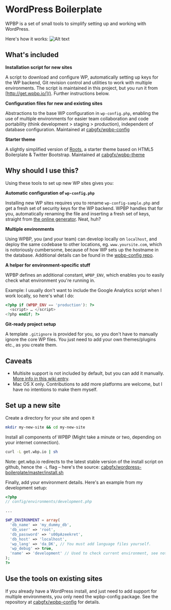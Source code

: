 # WordPress Boilerplate

WPBP is a set of small tools to simplify setting up and working with WordPress.
  
Here's how it works:
![Alt text](https://s3-eu-west-1.amazonaws.com/wordpress-boilerplate/wpbp-install-demo.gif "Animated GIF showing the install procedure on the command line")

## What's included

**Installation script for new sites**

A script to download and configure WP, automatically setting up keys for the WP backend, Git revision control and utilities to work with multiple environments.
The script is maintained in this project, but you run it from [http://get.wpbp.io/](). Further instructions below.

**Configuration files for new and existing sites**

Abstractions to the base WP configuration in `wp-config.php`, enabling the use of multiple environments for easier team collaboration and code portability (think development > staging > production), independent of database configuration. Maintained at [cabgfx/wpbp-config][conf]

**Starter theme**

A slightly simplified version of [Roots][ro], a starter theme based on HTML5 Boilerplate & Twitter Bootstrap. Maintained at [cabgfx/wpbp-theme][theme]

[conf]: https://github.com/cabgfx/wpbp-config
[theme]: https://github.com/cabgfx/wpbp-theme
[st]: https://github.com/viewportindustries/starkers
[ro]: http://roots.io/

## Why should I use this?

Using these tools to set up new WP sites gives you:

**Automatic configuration of `wp-config.php`**

Installing new WP sites requires you to rename `wp-config-sample.php` and get a fresh set of security keys for the WP backend. WPBP handles that for you, automatically renaming the file and inserting a fresh set of keys, straight from [the online generator][gen]. Neat, huh?

[gen]: https://api.wordpress.org/secret-key/1.1/salt/

**Multiple environments**

Using WPBP, you (and your team) can develop locally on `localhost`, and deploy the same codebase to other locations, eg. `www.yoursite.com`, which is notoriously cumbersome, because of how WP sets up the hostname in the database. Additional details can be found in the [wpbp-config repo][conf].

**A helper for environment-specific stuff**

WPBP defines an additional constant, `WPBP_ENV`, which enables you to easily check what environment you're running in.

Example:
I usually don't want to include the Google Analytics script when I work locally, so here's what I do:

```php
<?php if (WPBP_ENV == 'production'): ?>
  <script> … </script>
<?php endif; ?>
```

**Git-ready project setup**

A template `.gitignore` is provided for you, so you don't have to manually ignore the core WP files. You just need to add your own themes/plugins etc., as you create them.

## Caveats

* Multisite support is not included by default, but you can add it manually. [More info in this wiki entry](https://github.com/cabgfx/wordpress-boilerplate/wiki/Multisite-support).
* Mac OS X only. Contributions to add more platforms are welcome, but I have no intentions to make them myself.


## Set up a new site

Create a directory for your site and open it
```bash
mkdir my-new-site && cd my-new-site
```

Install all components of WPBP (Might take a minute or two, depending on your internet connection).
```bash
curl -L get.wbp.io | sh
```

Note: get.wbp.io redirects to the latest stable version of the install script on github, hence the `-L` flag – here's the source: [cabgfx/wordpress-boilerplate/master/install.sh](https://raw.github.com/cabgfx/wordpress-boilerplate/master/install.sh)

Finally, add your environment details. Here's an example from my development setup:

```php
<?php
// config/environments/development.php

...

$WP_ENVIRONMENT = array(
  'db_name' => 'my_dummy_db',
  'db_user' => 'root',
  'db_password' => 's00pAzeekret',
  'db_host' => 'localhost',
  'wp_lang' => 'da_DK', // You must add language files yourself.
  'wp_debug' => true,
  'name' => 'development' // Used to check current environment, see note about environment-specific stuff.
);
?>
```

## Use the tools on existing sites

If you already have a WordPress install, and just need to add support for multiple environments, you only need the wpbp-config package. See the repository at [cabgfx/wpbp-config][conf] for details.


